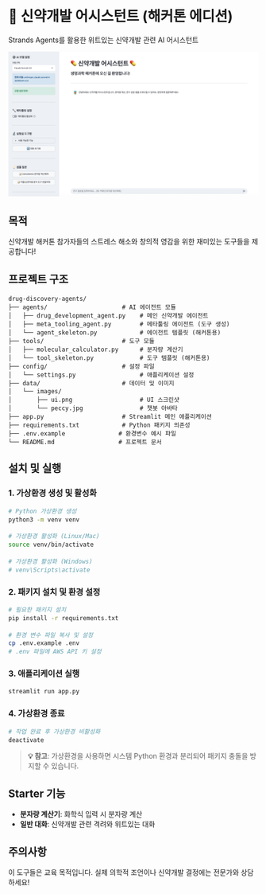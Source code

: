 # 🧬 신약개발 어시스턴트 (해커톤 에디션)

Strands Agents를 활용한 위트있는 신약개발 관련 AI 어시스턴트

![UI Screenshot](data/images/ui.png)

## 목적
신약개발 해커톤 참가자들의 스트레스 해소와 창의적 영감을 위한 재미있는 도구들을 제공합니다!

## 프로젝트 구조

```
drug-discovery-agents/
├── agents/                     # AI 에이전트 모듈
│   ├── drug_development_agent.py    # 메인 신약개발 에이전트
│   ├── meta_tooling_agent.py        # 메타툴링 에이전트 (도구 생성)
│   └── agent_skeleton.py            # 에이전트 템플릿 (해커톤용)
├── tools/                      # 도구 모듈
│   ├── molecular_calculator.py      # 분자량 계산기
│   └── tool_skeleton.py             # 도구 템플릿 (해커톤용)
├── config/                     # 설정 파일
│   └── settings.py                  # 애플리케이션 설정
├── data/                       # 데이터 및 이미지
│   └── images/
│       ├── ui.png                   # UI 스크린샷
│       └── peccy.jpg                # 챗봇 아바타
├── app.py                      # Streamlit 메인 애플리케이션
├── requirements.txt            # Python 패키지 의존성
├── .env.example               # 환경변수 예시 파일
└── README.md                  # 프로젝트 문서
```

## 설치 및 실행

### 1. 가상환경 생성 및 활성화
```bash
# Python 가상환경 생성
python3 -m venv venv

# 가상환경 활성화 (Linux/Mac)
source venv/bin/activate

# 가상환경 활성화 (Windows)
# venv\Scripts\activate
```

### 2. 패키지 설치 및 환경 설정
```bash
# 필요한 패키지 설치
pip install -r requirements.txt

# 환경 변수 파일 복사 및 설정
cp .env.example .env
# .env 파일에 AWS API 키 설정
```

### 3. 애플리케이션 실행
```bash
streamlit run app.py
```

### 4. 가상환경 종료
```bash
# 작업 완료 후 가상환경 비활성화
deactivate
```

> **💡 참고**: 가상환경을 사용하면 시스템 Python 환경과 분리되어 패키지 충돌을 방지할 수 있습니다.

## Starter 기능

- **분자량 계산기**: 화학식 입력 시 분자량 계산
- **일반 대화**: 신약개발 관련 격려와 위트있는 대화

## 주의사항

이 도구들은 교육 목적입니다. 
실제 의학적 조언이나 신약개발 결정에는 전문가와 상담하세요!
